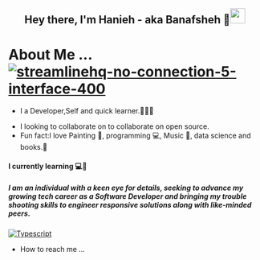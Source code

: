 
<h2 align="center">Hey there, I'm Hanieh - aka Banafsheh 🦖<img src="https://media.giphy.com/media/hvRJCLFzcasrR4ia7z/giphy.gif" width="30"> </h2> 

# About Me ...  <a href="#">![streamlinehq-no-connection-5-interface-400](https://user-images.githubusercontent.com/105555666/195209989-b42b71d9-a766-479c-a83e-7b8e7e121304.PNG) </a> 

*  I a Developer,Self and quick learner.👩🏼‍💻
-  I looking to collaborate on to collaborate on open source.
-  Fun fact:I love Painting 🎨, programming 💻, Music 🎹, data science and books.🚀
<h4> I currently learning 💻📖</h4>
<h5>I am an individual with a keen eye for details, seeking to advance my growing tech career as a Software Developer and bringing my trouble shooting skills to engineer responsive solutions along with like-minded peers.</h5>


[![Typescript](https://img.shields.io/badge/typescript-black?style=flat-square&logo=typescript)](https://www.typescriptlang.org/)


-  How to reach me ...
 
 





<!---
banfshesadeghi/banfshesadeghi is a ✨ special ✨ repository because its `README.md` (this file) appears on your GitHub profile.
You can click the Preview link to take a look at your changes.
--->
